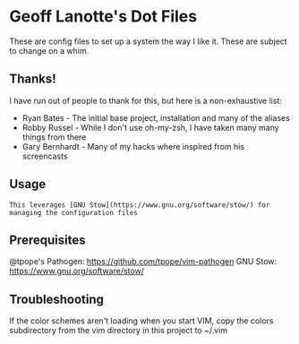 Geoff Lanotte's Dot Files
=======================

These are config files to set up a system the way I like it. These are subject to change on a whim.

Thanks!
-------

I have run out of people to thank for this, but here is a non-exhaustive list:

* Ryan Bates - The initial base project, installation and many of the aliases
* Robby Russel - While I don't use oh-my-zsh, I have taken many many things from there
* Gary Bernhardt - Many of my hacks where inspired from his screencasts


Usage
------------

    This leverages [GNU Stow](https://www.gnu.org/software/stow/) for managing the configuration files

Prerequisites
-------------

  @tpope's Pathogen: https://github.com/tpope/vim-pathogen
  GNU Stow: https://www.gnu.org/software/stow/

Troubleshooting
---------------

  If the color schemes aren't loading when you start VIM, copy the colors subdirectory from the vim directory in this project to ~/.vim

